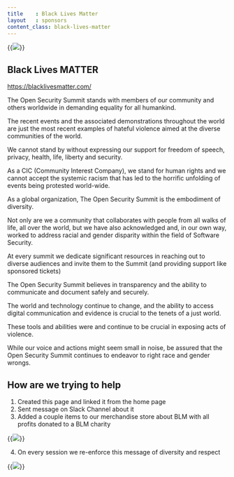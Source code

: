 ```yaml
---
title    : Black Lives Matter
layout   : sponsors
content_class: black-lives-matter
---
```



{{<img src="/img/pages/black-lives-hand.png" >}}
## Black Lives MATTER
https://blacklivesmatter.com/

The Open Security Summit stands with members of our community and others worldwide in demanding
equality for all humankind.

The recent events and the associated demonstrations throughout the world are just the most recent examples
of hateful violence aimed at the diverse communities of the world.

We cannot stand by without expressing our support for freedom of speech, privacy, health, life, liberty and security.

As a CIC (Community Interest Company), we stand for human rights and we cannot accept the systemic racism that has led to
the horrific unfolding of events being protested world-wide.

As a global organization, The Open Security Summit is the embodiment of diversity.

Not only are we a community that collaborates with people from all walks of life, all over the world, but we have also acknowledged and, in our own way, worked to address racial and gender disparity within the field of Software Security.

At every summit we dedicate significant resources in reaching out to diverse audiences and invite them to the Summit (and providing support like sponsored tickets)

The Open Security Summit believes in transparency and the ability to communicate and document safely and securely.

The world and technology continue to change, and the ability to access digital communication and evidence is crucial to the tenets of a just world.

These tools and abilities were and continue to be crucial in exposing acts of violence.

While our voice and actions might seem small in noise, be assured that the Open Security Summit continues to endeavor to right race and gender wrongs.

## How are we trying to help

1. Created this page and linked it from the home page
2. Sent message on Slack Channel about it
3. Added a couple items to our merchandise store about BLM with all profits donated to a BLM charity

{{<img src="https://user-images.githubusercontent.com/656739/84204239-bd905c80-aaa2-11ea-8e16-bbf1f725b103.png" >}}

4. On every session we re-enforce this message of diversity and respect

{{<img src="https://user-images.githubusercontent.com/656739/84128822-07445d00-aa39-11ea-9c87-97f9f22f741a.png" >}}



